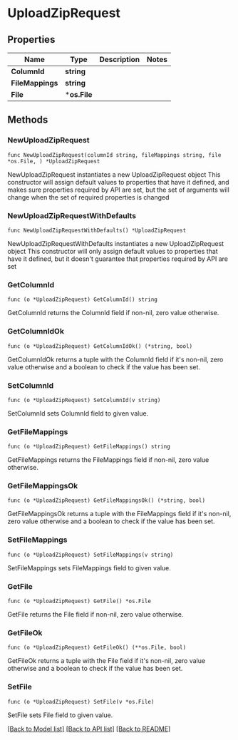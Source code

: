 # UploadZipRequest

## Properties

Name | Type | Description | Notes
------------ | ------------- | ------------- | -------------
**ColumnId** | **string** |  | 
**FileMappings** | **string** |  | 
**File** | ***os.File** |  | 

## Methods

### NewUploadZipRequest

`func NewUploadZipRequest(columnId string, fileMappings string, file *os.File, ) *UploadZipRequest`

NewUploadZipRequest instantiates a new UploadZipRequest object
This constructor will assign default values to properties that have it defined,
and makes sure properties required by API are set, but the set of arguments
will change when the set of required properties is changed

### NewUploadZipRequestWithDefaults

`func NewUploadZipRequestWithDefaults() *UploadZipRequest`

NewUploadZipRequestWithDefaults instantiates a new UploadZipRequest object
This constructor will only assign default values to properties that have it defined,
but it doesn't guarantee that properties required by API are set

### GetColumnId

`func (o *UploadZipRequest) GetColumnId() string`

GetColumnId returns the ColumnId field if non-nil, zero value otherwise.

### GetColumnIdOk

`func (o *UploadZipRequest) GetColumnIdOk() (*string, bool)`

GetColumnIdOk returns a tuple with the ColumnId field if it's non-nil, zero value otherwise
and a boolean to check if the value has been set.

### SetColumnId

`func (o *UploadZipRequest) SetColumnId(v string)`

SetColumnId sets ColumnId field to given value.


### GetFileMappings

`func (o *UploadZipRequest) GetFileMappings() string`

GetFileMappings returns the FileMappings field if non-nil, zero value otherwise.

### GetFileMappingsOk

`func (o *UploadZipRequest) GetFileMappingsOk() (*string, bool)`

GetFileMappingsOk returns a tuple with the FileMappings field if it's non-nil, zero value otherwise
and a boolean to check if the value has been set.

### SetFileMappings

`func (o *UploadZipRequest) SetFileMappings(v string)`

SetFileMappings sets FileMappings field to given value.


### GetFile

`func (o *UploadZipRequest) GetFile() *os.File`

GetFile returns the File field if non-nil, zero value otherwise.

### GetFileOk

`func (o *UploadZipRequest) GetFileOk() (**os.File, bool)`

GetFileOk returns a tuple with the File field if it's non-nil, zero value otherwise
and a boolean to check if the value has been set.

### SetFile

`func (o *UploadZipRequest) SetFile(v *os.File)`

SetFile sets File field to given value.



[[Back to Model list]](../README.md#documentation-for-models) [[Back to API list]](../README.md#documentation-for-api-endpoints) [[Back to README]](../README.md)


